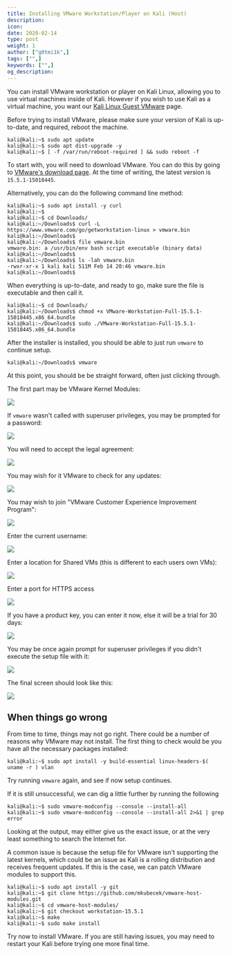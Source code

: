 ```yaml
---
title: Installing VMware Workstation/Player on Kali (Host)
description:
icon:
date: 2020-02-14
type: post
weight: 1
author: ["g0tmi1k",]
tags: ["",]
keywords: ["",]
og_description:
---
```


You can install VMware workstation or player on Kali Linux, allowing you to use virtual machines inside of Kali. However if you wish to use Kali as a virtual machine, you want our [Kali Linux Guest VMware]() page.

Before trying to install VMware, please make sure your version of Kali is up-to-date, and required, reboot the machine.

```
kali@kali:~$ sudo apt update
kali@kali:~$ sudo apt dist-upgrade -y
kali@kali:~$ [ -f /var/run/reboot-required ] && sudo reboot -f
```

To start with, you will need to download VMware. You can do this by going to [VMware's download page](https://www.vmware.com/uk/products/workstation-pro/). At the time of writing, the latest version is `15.5.1-15018445`.

Alternatively, you can do the following command line method:

```
kali@kali:~$ sudo apt install -y curl
kali@kali:~$
kali@kali:~$ cd Downloads/
kali@kali:~/Downloads$ curl -L https://www.vmware.com/go/getworkstation-linux > vmware.bin
kali@kali:~/Downloads$
kali@kali:~/Downloads$ file vmware.bin
vmware.bin: a /usr/bin/env bash script executable (binary data)
kali@kali:~/Downloads$
kali@kali:~/Downloads$ ls -lah vmware.bin
-rwxr-xr-x 1 kali kali 511M Feb 14 20:46 vmware.bin
kali@kali:~/Downloads$
```

When everything is up-to-date, and ready to go, make sure the file is executable and then call it.

```
kali@kali:~$ cd Downloads/
kali@kali:~/Downloads$ chmod +x VMware-Workstation-Full-15.5.1-15018445.x86_64.bundle
kali@kali:~/Downloads$ sudo ./VMware-Workstation-Full-15.5.1-15018445.x86_64.bundle
```
After the installer is installed, you should be able to just run `vmware` to continue setup.

```
kali@kali:~/Downloads$ vmware
```

At this point, you should be be straight forward, often just clicking through.

The first part may be VMware Kernel Modules:

![](vmware-01.png)

If `vmware` wasn't called with superuser privileges, you may be prompted for a password:

![](vmware-02.png)

You will need to accept the legal agreement:

![](vmware-03.png)

You may wish for it VMware to check for any updates:

![](vmware-04.png)

You may wish to join "VMware Customer Experience Improvement Program":

![](vmware-05.png)

Enter the current username:

![](vmware-06.png)

Enter a location for Shared VMs (this is different to each users own VMs):

![](vmware-07.png)

Enter a port for HTTPS access

![](vmware-08.png)

If you have a product key, you can enter it now, else it will be a trial for 30 days:

![](vmware-09.png)

You may be once again prompt for superuser privileges if you didn't execute the setup file with it:

![](vmware-10.png)

The final screen should look like this:

![](vmware-11.png)

## When things go wrong

From time to time, things may not go right. There could be a number of reasons why VMware may not install. The first thing to check would be you have all the necessary packages installed:

```
kali@kali:~$ sudo apt install -y build-essential linux-headers-$( uname -r ) vlan
```

Try running `vmware` again, and see if now setup continues.

If it is still unsuccessful, we can dig a little further by running the following

```
kali@kali:~$ sudo vmware-modconfig --console --install-all
kali@kali:~$ sudo vmware-modconfig --console --install-all 2>&1 | grep error
```

Looking at the output, may either give us the exact issue, or at the very least something to search the Internet for.

A common issue is because the setup file for VMware isn't supporting the latest kernels, which could be an issue as Kali is a rolling distribution and receives frequent updates. If this is the case, we can patch VMware modules to support this.

```
kali@kali:~$ sudo apt install -y git
kali@kali:~$ git clone https://github.com/mkubecek/vmware-host-modules.git
kali@kali:~$ cd vmware-host-modules/
kali@kali:~$ git checkout workstation-15.5.1
kali@kali:~$ make
kali@kali:~$ sudo make install
```

Try now to install VMware. If you are still having issues, you may need to restart your Kali before trying one more final time.
